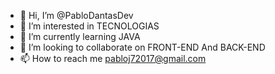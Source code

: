 - 👋 Hi, I’m @PabloDantasDev
- 👀 I’m interested in TECNOLOGIAS
- 🌱 I’m currently learning JAVA 
- 💞️ I’m looking to collaborate on FRONT-END And BACK-END 
- 📫 How to reach me pabloj72017@gmail.com

<!---
PabloDantasDev/PabloDantasDev is a ✨ special ✨ repository because its `README.md` (this file) appears on your GitHub profile.
You can click the Preview link to take a look at your changes.
--->
